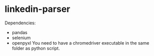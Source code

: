 # linkedin-parser

Dependencies:
- pandas
- selenium
- openpyxl
You need to have a chromedriver executable in the same folder as python script.
